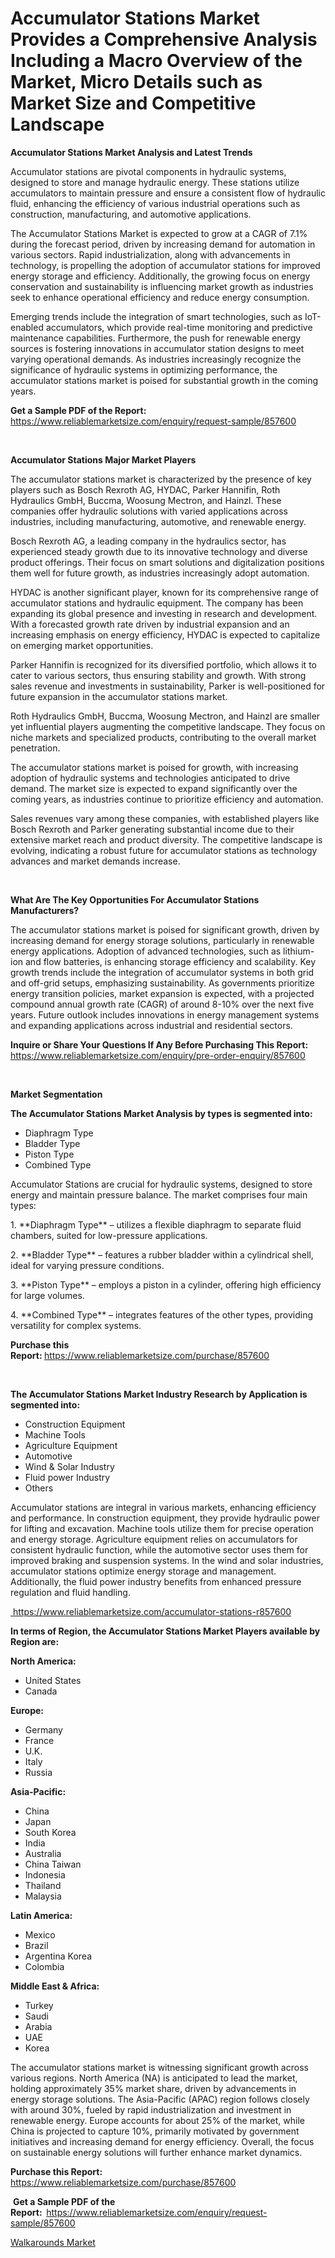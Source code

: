 <p><h1>Accumulator Stations Market Provides a Comprehensive Analysis Including a Macro Overview of the Market, Micro Details such as Market Size and Competitive Landscape</h1></p><p><strong>Accumulator Stations Market Analysis and Latest Trends</strong></p>
<p><p>Accumulator stations are pivotal components in hydraulic systems, designed to store and manage hydraulic energy. These stations utilize accumulators to maintain pressure and ensure a consistent flow of hydraulic fluid, enhancing the efficiency of various industrial operations such as construction, manufacturing, and automotive applications. </p><p>The Accumulator Stations Market is expected to grow at a CAGR of 7.1% during the forecast period, driven by increasing demand for automation in various sectors. Rapid industrialization, along with advancements in technology, is propelling the adoption of accumulator stations for improved energy storage and efficiency. Additionally, the growing focus on energy conservation and sustainability is influencing market growth as industries seek to enhance operational efficiency and reduce energy consumption.</p><p>Emerging trends include the integration of smart technologies, such as IoT-enabled accumulators, which provide real-time monitoring and predictive maintenance capabilities. Furthermore, the push for renewable energy sources is fostering innovations in accumulator station designs to meet varying operational demands. As industries increasingly recognize the significance of hydraulic systems in optimizing performance, the accumulator stations market is poised for substantial growth in the coming years.</p></p>
<p><strong>Get a Sample PDF of the Report:&nbsp;</strong> <a href="https://www.reliablemarketsize.com/enquiry/request-sample/857600?utm_campaign=3511&utm_medium=2&utm_source=Github&utm_content=ia&utm_term=09042025&utm_id=accumulator-stations">https://www.reliablemarketsize.com/enquiry/request-sample/857600</a></p>
<p>&nbsp;</p>
<p><strong>Accumulator Stations Major Market Players</strong></p>
<p><p>The accumulator stations market is characterized by the presence of key players such as Bosch Rexroth AG, HYDAC, Parker Hannifin, Roth Hydraulics GmbH, Buccma, Woosung Mectron, and Hainzl. These companies offer hydraulic solutions with varied applications across industries, including manufacturing, automotive, and renewable energy.</p><p>Bosch Rexroth AG, a leading company in the hydraulics sector, has experienced steady growth due to its innovative technology and diverse product offerings. Their focus on smart solutions and digitalization positions them well for future growth, as industries increasingly adopt automation.</p><p>HYDAC is another significant player, known for its comprehensive range of accumulator stations and hydraulic equipment. The company has been expanding its global presence and investing in research and development. With a forecasted growth rate driven by industrial expansion and an increasing emphasis on energy efficiency, HYDAC is expected to capitalize on emerging market opportunities.</p><p>Parker Hannifin is recognized for its diversified portfolio, which allows it to cater to various sectors, thus ensuring stability and growth. With strong sales revenue and investments in sustainability, Parker is well-positioned for future expansion in the accumulator stations market.</p><p>Roth Hydraulics GmbH, Buccma, Woosung Mectron, and Hainzl are smaller yet influential players augmenting the competitive landscape. They focus on niche markets and specialized products, contributing to the overall market penetration.</p><p>The accumulator stations market is poised for growth, with increasing adoption of hydraulic systems and technologies anticipated to drive demand. The market size is expected to expand significantly over the coming years, as industries continue to prioritize efficiency and automation.</p><p>Sales revenues vary among these companies, with established players like Bosch Rexroth and Parker generating substantial income due to their extensive market reach and product diversity. The competitive landscape is evolving, indicating a robust future for accumulator stations as technology advances and market demands increase.</p></p>
<p>&nbsp;</p>
<p><strong>What Are The Key Opportunities For Accumulator Stations Manufacturers?</strong></p>
<p><p>The accumulator stations market is poised for significant growth, driven by increasing demand for energy storage solutions, particularly in renewable energy applications. Adoption of advanced technologies, such as lithium-ion and flow batteries, is enhancing storage efficiency and scalability. Key growth trends include the integration of accumulator systems in both grid and off-grid setups, emphasizing sustainability. As governments prioritize energy transition policies, market expansion is expected, with a projected compound annual growth rate (CAGR) of around 8-10% over the next five years. Future outlook includes innovations in energy management systems and expanding applications across industrial and residential sectors.</p></p>
<p><strong>Inquire or Share Your Questions If Any Before Purchasing This Report:</strong> <a href="https://www.reliablemarketsize.com/enquiry/pre-order-enquiry/857600?utm_campaign=3511&utm_medium=2&utm_source=Github&utm_content=ia&utm_term=09042025&utm_id=accumulator-stations">https://www.reliablemarketsize.com/enquiry/pre-order-enquiry/857600</a></p>
<p>&nbsp;</p>
<p><strong>Market Segmentation</strong></p>
<p><strong>The Accumulator Stations Market Analysis by types is segmented into:</strong></p>
<p><ul><li>Diaphragm Type</li><li>Bladder Type</li><li>Piston Type</li><li>Combined Type</li></ul></p>
<p><p>Accumulator Stations are crucial for hydraulic systems, designed to store energy and maintain pressure balance. The market comprises four main types: </p><p>1. **Diaphragm Type** – utilizes a flexible diaphragm to separate fluid chambers, suited for low-pressure applications.</p><p>2. **Bladder Type** – features a rubber bladder within a cylindrical shell, ideal for varying pressure conditions.</p><p>3. **Piston Type** – employs a piston in a cylinder, offering high efficiency for large volumes.</p><p>4. **Combined Type** – integrates features of the other types, providing versatility for complex systems.</p></p>
<p><strong>Purchase this Report:&nbsp;</strong><a href="https://www.reliablemarketsize.com/purchase/857600?utm_campaign=3511&utm_medium=2&utm_source=Github&utm_content=ia&utm_term=09042025&utm_id=accumulator-stations">https://www.reliablemarketsize.com/purchase/857600</a></p>
<p>&nbsp;</p>
<p><strong>The Accumulator Stations Market Industry Research by Application is segmented into:</strong></p>
<p><ul><li>Construction Equipment</li><li>Machine Tools</li><li>Agriculture Equipment</li><li>Automotive</li><li>Wind & Solar Industry</li><li>Fluid power Industry</li><li>Others</li></ul></p>
<p><p>Accumulator stations are integral in various markets, enhancing efficiency and performance. In construction equipment, they provide hydraulic power for lifting and excavation. Machine tools utilize them for precise operation and energy storage. Agriculture equipment relies on accumulators for consistent hydraulic function, while the automotive sector uses them for improved braking and suspension systems. In the wind and solar industries, accumulator stations optimize energy storage and management. Additionally, the fluid power industry benefits from enhanced pressure regulation and fluid handling.</p></p>
<p><a href="https://www.reliablemarketsize.com/accumulator-stations-r857600?utm_campaign=3511&utm_medium=2&utm_source=Github&utm_content=ia&utm_term=09042025&utm_id=accumulator-stations">&nbsp;https://www.reliablemarketsize.com/accumulator-stations-r857600</a></p>
<p><strong>In terms of Region, the Accumulator Stations Market Players available by Region are:</strong></p>
<p>
    <p> <strong> North America: </strong>
        <ul>
            <li>United States</li>
            <li>Canada</li>
        </ul>
        </p> 
    <p> <strong> Europe: </strong>
        <ul>
            <li>Germany</li>
            <li>France</li>
            <li>U.K.</li>
            <li>Italy</li>
            <li>Russia</li>
        </ul>
        </p> 
    <p> <strong> Asia-Pacific: </strong>
        <ul>
            <li>China</li>
            <li>Japan</li>
            <li>South Korea</li>
            <li>India</li>
            <li>Australia</li>
            <li>China Taiwan</li>
            <li>Indonesia</li>
            <li>Thailand</li>
            <li>Malaysia</li>
        </ul>
        </p> 
    <p> <strong> Latin America: </strong>
        <ul>
            <li>Mexico</li>
            <li>Brazil</li>
            <li>Argentina Korea</li>
            <li>Colombia</li>
        </ul>
        </p> 
    <p> <strong> Middle East & Africa: </strong>
        <ul>
            <li>Turkey</li>
            <li>Saudi</li>
            <li>Arabia</li>
            <li>UAE</li>
            <li>Korea</li>
        </ul>
    </p>
    </p>
<p><p>The accumulator stations market is witnessing significant growth across various regions. North America (NA) is anticipated to lead the market, holding approximately 35% market share, driven by advancements in energy storage solutions. The Asia-Pacific (APAC) region follows closely with around 30%, fueled by rapid industrialization and investment in renewable energy. Europe accounts for about 25% of the market, while China is projected to capture 10%, primarily motivated by government initiatives and increasing demand for energy efficiency. Overall, the focus on sustainable energy solutions will further enhance market dynamics.</p></p>
<p><strong>Purchase this Report: </strong><a href="https://www.reliablemarketsize.com/purchase/857600?utm_campaign=3511&utm_medium=2&utm_source=Github&utm_content=ia&utm_term=09042025&utm_id=accumulator-stations">https://www.reliablemarketsize.com/purchase/857600</a></p>
<p>&nbsp;<strong>Get a Sample PDF of the Report:&nbsp;&nbsp;</strong><a href="https://www.reliablemarketsize.com/enquiry/request-sample/857600?utm_campaign=3511&utm_medium=2&utm_source=Github&utm_content=ia&utm_term=09042025&utm_id=accumulator-stations">https://www.reliablemarketsize.com/enquiry/request-sample/857600</a></p>
<p><strong></strong></p>
<p><p><a href="https://github.com/stickkinkel/Market-Research-Report-List-1/blob/main/walkarounds-market.md?utm_campaign=3511&utm_medium=2&utm_source=Github&utm_content=ia&utm_term=09042025&utm_id=accumulator-stations">Walkarounds Market</a></p></p>